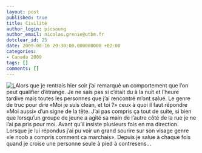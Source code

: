 ```yaml
---
layout: post
published: true
title: Civilité
author_login: picsoung
author_email: nicolas.grenie@utbm.fr
dotclear_id: 25
date: 2009-08-16 20:30:00.000000000 +02:00
categories:
- Canada 2009
tags: []
comments: []
---
```

<p><a href="/public/illus_billets/RonaldMcDonald.jpg"><img src="/public/illus_billets/.RonaldMcDonald_t.jpg" alt="L" /></a>Alors que je rentrais hier soir j’ai remarqué un comportement que l’on peut qualifier d’étrange. Je ne sais pas si c’était du à la nuit et l’heure tardive mais toutes les personnes que j’ai rencontré m’ont salué.
Le genre de truc pour dire «Moi je suis clean, et toi ?» ceux à quoi il faut répondre «Moi aussi» d’un signe de la tête.
J’ai pas compris ça tout de suite, si bien que lorsqu’un groupe de jeune a agité sa main de l’autre côté de la rue je ne l’ai pa pris pour moi. Avant qu’il insiste plusieurs fois en ma direction.
Lorsque je lui répondus j’ai pu voir un grand sourire sur son visage genre «le noob a compris comment ca marchais».
Depuis je salue à chaque fois quand je croise une personne seule à pied à contresens...</p>
